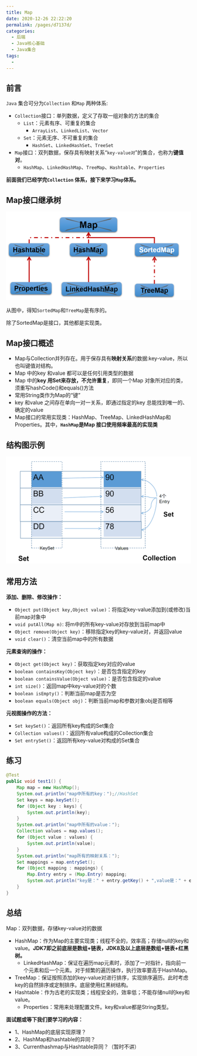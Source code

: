 ```yaml
---
title: Map
date: 2020-12-26 22:22:20
permalink: /pages/d7137d/
categories:
  - 后端
  - Java核心基础
  - Java集合
tags:
  - 
---
```

## 前言

`Java` 集合可分为`Collection` 和`Map` 两种体系:

- `Collection`接口：单列数据，定义了存取一组对象的方法的集合
  - `List`：元素有序、可重复的集合
    - `ArrayList`、`LinkedList`、`Vector`
  - `Set`：元素无序、不可重复的集合
    - `HashSet`、`LinkedHashSet`、`TreeSet`
- `Map`接口：双列数据，保存具有映射关系“`key-value对`”的集合，也称为**键值对**。
  - `HashMap`、`LinkedHashMap`、`TreeMap`、`Hashtable`、`Properties` 



**前面我们已经学完`Collection` 体系，接下来学习`Map`体系。**



## Map接口继承树

![image-20201226222436325](https://raw.githubusercontent.com/SaulJWu/images/main/20201226222436.png)



从图中，得知`SortedMap`和`TreeMap`是有序的。

除了SortedMap是接口，其他都是实现类。



## Map接口概述

- Map与Collection并列存在。用于保存具有**映射关系**的数据:key-value，所以也叫键值对结构。
- Map 中的key 和value 都可以是任何引用类型的数据
- Map 中的**key 用Set来存放，不允许重复**，即同一个Map 对象所对应的类，须重写hashCode()和equals()方法
- 常用String类作为Map的“键”
- key 和value 之间存在单向一对一关系，即通过指定的key 总能找到唯一的、确定的value
- Map接口的常用实现类：HashMap、TreeMap、LinkedHashMap和Properties。其中，**`HashMap`是Map 接口使用频率最高的实现类**



## 结构图示例

![image-20201226222802026](https://raw.githubusercontent.com/SaulJWu/images/main/20201226222802.png)



## 常用方法

**添加、删除、修改操作：**

- `Object put(Object key,Object value)`：将指定key-value添加到(或修改)当前map对象中
- `void putAll(Map m)`: 将m中的所有key-value对存放到当前map中
- `Object remove(Object key)`：移除指定key的key-value对，并返回value
- `void clear()`：清空当前map中的所有数据



**元素查询的操作：**

- `Object get(Object key)`：获取指定key对应的value
- `boolean containsKey(Object key)`：是否包含指定的key
- `boolean containsValue(Object value)`：是否包含指定的value
- `int size()`：返回map中key-value对的个数
- `boolean isEmpty()`：判断当前map是否为空
- `boolean equals(Object obj)`：判断当前map和参数对象obj是否相等



**元视图操作的方法：**

- `Set keySet()`：返回所有key构成的Set集合
- `Collection values()`：返回所有value构成的Collection集合
- `Set entrySet()`：返回所有key-value对构成的Set集合



## 练习

```java
@Test
public void test1() {
    Map map = new HashMap();
    System.out.println("map中所有的key：");//HashSet
    Set keys = map.keySet();
    for (Object key : keys) {
        System.out.println(key);
    }
    System.out.println("map中所有的value：");
    Collection values = map.values();
    for (Object value : values) {
        System.out.println(value);
    }
    System.out.println("map所有的映射关系：");
    Set mappings = map.entrySet();
    for (Object mapping : mappings) {
        Map.Entry entry = (Map.Entry) mapping;
        System.out.println("key是：" + entry.getKey() + ",value是：" + entry.getValue());
    }
}
```



## 总结

Map：双列数据，存储key-value对的数据

- HashMap：作为Map的主要实现类；线程不全的，效率高；存储null的key和value。**JDK7即之前底层是数组+链表，JDK8及以上底层是数组+链表+红黑树。**
  - LinkedHashMap：保证在遍历map元素时，添加了一对指针，指向前一个元素和后一个元素。对于频繁的遍历操作，执行效率要高于HashMap。
- TreeMap：保证按照添加的key-value对进行排序，实现排序遍历。此时考虑key的自然排序或定制排序。底层使用红黑树结构。
- Hashtable：作为古老的实现类；线程安全的，效率低；不能存储null的key和value。
  - Properties：常用来处理配置文件。key和value都是String类型。



**面试题或等下我们要学习的内容：**

- 1、HashMap的底层实现原理？
- 2、HashMap和hashtable的异同？
- 3、Currenthashmap与Hashtable异同？（暂时不讲）